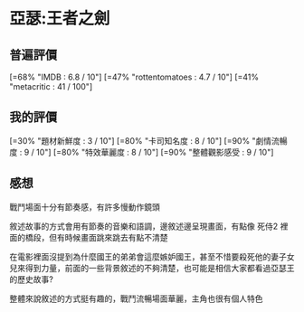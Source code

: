 # 亞瑟:王者之劍

## 普遍評價

[=68% "IMDB : 6.8 / 10"]
[=47% "rottentomatoes : 4.7 / 10"]
[=41% "metacritic : 41 / 100"]

## 我的評價

[=30% "題材新鮮度 : 3 / 10"]
[=80% "卡司知名度 : 8 / 10"]
[=90% "劇情流暢度 : 9 / 10"]
[=80% "特效華麗度 : 8 / 10"]
[=90% "整體觀影感受 : 9 / 10"]

## 感想

戰鬥場面十分有節奏感，有許多慢動作鏡頭

敘述故事的方式會用有節奏的音樂和語調，邊敘述邊呈現畫面，有點像 死侍2 裡面的橋段，但有時候畫面跳來跳去有點不清楚

在電影裡面沒提到為什麼國王的弟弟會這麼嫉妒國王，甚至不惜要殺死他的妻子女兒來得到力量，前面的一些背景敘述的不夠清楚，也可能是相信大家都看過亞瑟王的歷史故事?

整體來說敘述的方式挺有趣的，戰鬥流暢場面華麗，主角也很有個人特色
